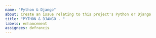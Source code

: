 ```yaml
---
name: "Python & Django"
about: Create an issue relating to this project's Python or Django
title: "PYTHON & DJANGO - "
labels: enhancement
assignees: dvfrancis
---
```

